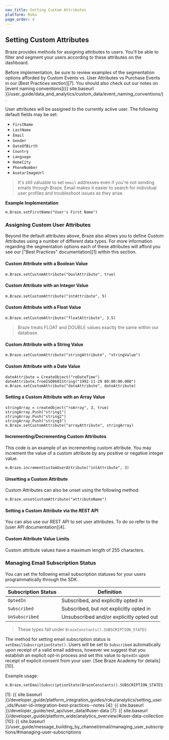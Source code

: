 ```yaml
---
nav_title: Setting Custom Attributes
platform: Roku
page_order: 4
---
```

## Setting Custom Attributes

Braze provides methods for assigning attributes to users. You'll be able to filter and segment your users according to these attributes on the dashboard.

Before implementation, be sure to review examples of the segmentation options afforded by Custom Events vs. User Attributes vs Purchase Events in our [Best Practices section][7]. You should also check out our notes on [event naming conventions]({{ site.baseurl }}/user_guide/data_and_analytics/custom_data/event_naming_conventions/).

User attributes will be assigned to the currently active user. The following default fields may be set:

- `FirstName`
- `LastName`
- `Email`
- `Gender`
- `DateOfBirth`
- `Country`
- `Language`
- `HomeCity`
- `PhoneNumber`
- `AvatarImageUrl`

>  It's still valuable to set `email` addresses even if you're not sending emails through Braze. Email makes it easier to search for individual user profiles and troubleshoot issues as they arise.

**Example Implementation**

```
m.Braze.setFirstName("User's First Name")
```

### Assigning Custom User Attributes

Beyond the default attributes above, Braze also allows you to define Custom Attributes using a number of different data types.
For more information regarding the segmentation options each of these attributes will afford you see our ["Best Practices" documentation][1] within this section.

#### Custom Attribute with a Boolean Value
```
m.Braze.setCustomAttribute("boolAttribute", true)
```

#### Custom Attribute with an Integer Value
```
m.Braze.setCustomAttribute("intAttribute", 5)
```

#### Custom Attribute with a Float Value
```
m.Braze.setCustomAttribute("floatAttribute", 3.5)
```
>  Braze treats FLOAT and DOUBLE values exactly the same within our database.

#### Custom Attribute with a String Value
```
m.Braze.setCustomAttribute("stringAttribute", "stringValue")
```

#### Custom Attribute with a Date Value
```
dateAttribute = CreateObject("roDateTime")
dateAttribute.fromISO8601String("1992-11-29 00:00:00.000")
m.Braze.setCustomAttribute("dateAttribute", dateAttribute)
```

#### Setting a Custom Attribute with an Array Value

```
stringArray = createObject("roArray", 3, true)
stringArray.Push("string1")
stringArray.Push("string2")
stringArray.Push("string3")
m.Braze.setCustomAttribute("arrayAttribute", stringArray)
```

#### Incrementing/Decrementing Custom Attributes

This code is an example of an incrementing custom attribute. You may increment the value of a custom attribute by any positive or negative integer value.

```
m.Braze.incrementCustomUserAttribute("intAttribute", 3)
```

#### Unsetting a Custom Attribute

Custom Attributes can also be unset using the following method:

```
m.Braze.unsetCustomAttribute("attributeName")
```

#### Setting a Custom Attribute via the REST API

You can also use our REST API to set user attributes. To do so refer to the [user API documentation][4].

#### Custom Attribute Value Limits

Custom attribute values have a maximum length of 255 characters.

### Managing Email Subscription Status

You can set the following email subscription statuses for your users programmatically through the SDK.

| Subscription Status | Definition |
| ------------------- | ---------- |
| `OptedIn` | Subscribed, and explicitly opted in |
| `Subscribed` | Subscribed, but not explicitly opted in |
| `UnSubscribed` | Unsubscribed and/or explicitly opted out |

>  These types fall under `BrazeConstants().SUBSCRIPTION_STATES`

The method for setting email subscription status is `setEmailSubscriptionState()`. Users will be set to `Subscribed` automatically upon receipt of a valid email address, however we suggest that you establish an explicit opt-in process and set this value to `OptedIn` upon receipt of explicit consent from your user. [See Braze Academy for details][10].

Example usage:
```
m.Braze.setEmailSubscriptionState(BrazeConstants().SUBSCRIPTION_STATES.OPTED_IN)
```

[1]: {{ site.baseurl }}/developer_guide/platform_integration_guides/roku/analytics/setting_user_ids/#user-id-integration-best-practices--notes
[4]: {{ site.baseurl }}/developer_guide/rest_api/user_data/#user-data
[7]: {{ site.baseurl }}/developer_guide/platform_wide/analytics_overview/#user-data-collection
[10]: {{ site.baseurl }}/user_guide/message_building_by_channel/email/managing_user_subscriptions/#managing-user-subscriptions
